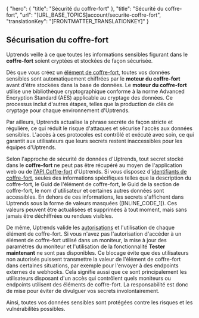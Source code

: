 {
  "hero": {
    "title": "Sécurité du coffre-fort"
  },
  "title": "Sécurité du coffre-fort",
  "url": "[URL_BASE_TOPICS]account/securite-coffre-fort",
  "translationKey": "[FRONTMATTER_TRANSLATIONKEY]"
}

## Sécurisation du coffre-fort

Uptrends veille à ce que toutes les informations sensibles figurant dans le **coffre-fort** soient cryptées et stockées de façon sécurisée.

Dès que vous créez un [élément de coffre-fort]([LINK_URL_1]), toutes vos données sensibles sont automatiquement chiffrées par le **moteur du coffre-fort** avant d'être stockées dans la base de données. Le **moteur du coffre-fort** utilise une bibliothèque cryptographique conforme à la norme Advanced Encryption Standard (AES) applicable au cryptage des données. Ce processus inclut d'autres étapes, telles que la production de clés de cryptage pour chaque environnement d'Uptrends.

Par ailleurs, Uptrends actualise la phrase secrète de façon stricte et régulière, ce qui réduit le risque d'attaques et sécurise l'accès aux données sensibles. L'accès à ces protocoles est contrôlé et exécuté avec soin, ce qui garantit aux utilisateurs que leurs secrets restent inaccessibles pour les équipes d'Uptrends.

Selon l'approche de sécurité de données d'Uptrends, tout secret stocké dans le **coffre-fort** ne peut pas être récupéré au moyen de l'application web ou de [l'API Coffre-fort]([LINK_URL_2]) d'Uptrends. Si vous disposez d'[identifiants de coffre-fort]([LINK_URL_3]), seules des informations spécifiques telles que la description du coffre-fort, le Guid de l'élément de coffre-fort, le Guid de la section de coffre-fort, le nom d'utilisateur et certaines autres données sont accessibles. En dehors de ces informations, les secrets s'affichent dans Uptrends sous la forme de valeurs masquées ([INLINE_CODE_1]). Ces valeurs peuvent être actualisées et supprimées à tout moment, mais sans jamais être déchiffrées ou rendues visibles.

De même, Uptrends valide les [autorisations]([LINK_URL_4]) et l'utilisation de chaque élément de coffre-fort. Si vous n'avez pas l'autorisation d'accéder à un élément de coffre-fort utilisé dans un moniteur, la mise à jour des paramètres du moniteur et l'utilisation de la fonctionnalité **Tester maintenant** ne sont pas disponibles. Ce blocage évite que des utilisateurs non autorisés puissent transmettre la valeur de l'élément de coffre-fort dans certaines situations, par exemple pour l'envoyer à des endpoints externes de webhooks. Cela signifie aussi que ce sont principalement les utilisateurs disposant d'un accès qui contrôlent quels moniteurs ou endpoints utilisent des éléments de coffre-fort. La responsabilité est donc de mise pour éviter de divulguer vos secrets involontairement.

Ainsi, toutes vos données sensibles sont protégées contre les risques et les vulnérabilités possibles.